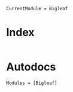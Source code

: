 ```@meta
CurrentModule = Bigleaf
```
# Index
```@index
```

# Autodocs
```@autodocs
Modules = [Bigleaf]
```
